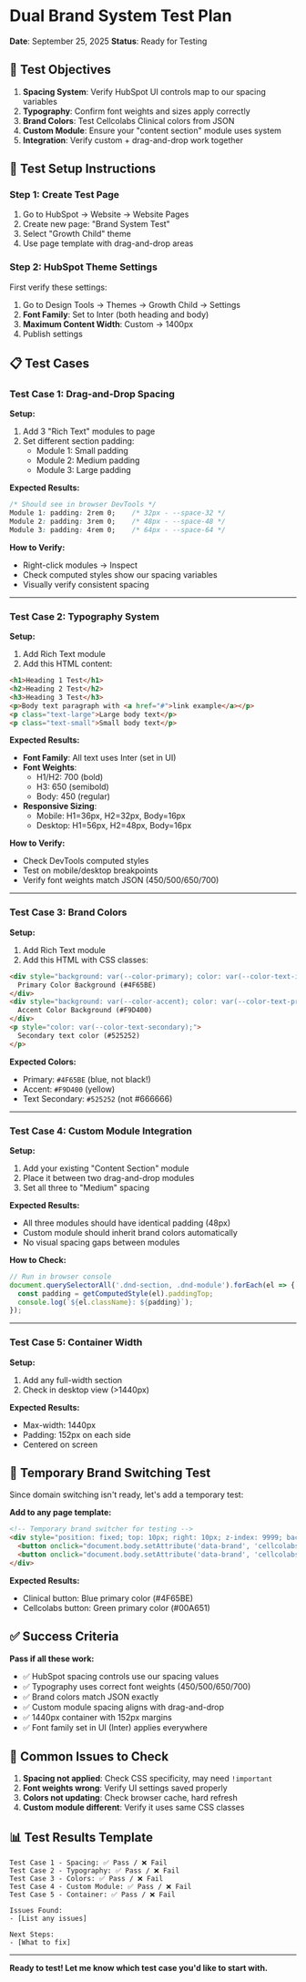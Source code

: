 # Dual Brand System Test Plan

**Date**: September 25, 2025
**Status**: Ready for Testing

## 🎯 Test Objectives

1. **Spacing System**: Verify HubSpot UI controls map to our spacing variables
2. **Typography**: Confirm font weights and sizes apply correctly
3. **Brand Colors**: Test Cellcolabs Clinical colors from JSON
4. **Custom Module**: Ensure your "content section" module uses system
5. **Integration**: Verify custom + drag-and-drop work together

## 🧪 Test Setup Instructions

### **Step 1: Create Test Page**
1. Go to HubSpot → Website → Website Pages
2. Create new page: "Brand System Test"
3. Select "Growth Child" theme
4. Use page template with drag-and-drop areas

### **Step 2: HubSpot Theme Settings**
First verify these settings:
1. Go to Design Tools → Themes → Growth Child → Settings
2. **Font Family**: Set to Inter (both heading and body)
3. **Maximum Content Width**: Custom → 1400px
4. Publish settings

## 📋 Test Cases

### **Test Case 1: Drag-and-Drop Spacing**

**Setup:**
1. Add 3 "Rich Text" modules to page
2. Set different section padding:
   - Module 1: Small padding
   - Module 2: Medium padding
   - Module 3: Large padding

**Expected Results:**
```css
/* Should see in browser DevTools */
Module 1: padding: 2rem 0;    /* 32px - --space-32 */
Module 2: padding: 3rem 0;    /* 48px - --space-48 */
Module 3: padding: 4rem 0;    /* 64px - --space-64 */
```

**How to Verify:**
- Right-click modules → Inspect
- Check computed styles show our spacing variables
- Visually verify consistent spacing

---

### **Test Case 2: Typography System**

**Setup:**
1. Add Rich Text module
2. Add this HTML content:
```html
<h1>Heading 1 Test</h1>
<h2>Heading 2 Test</h2>
<h3>Heading 3 Test</h3>
<p>Body text paragraph with <a href="#">link example</a></p>
<p class="text-large">Large body text</p>
<p class="text-small">Small body text</p>
```

**Expected Results:**
- **Font Family**: All text uses Inter (set in UI)
- **Font Weights**:
  - H1/H2: 700 (bold)
  - H3: 650 (semibold)
  - Body: 450 (regular)
- **Responsive Sizing**:
  - Mobile: H1=36px, H2=32px, Body=16px
  - Desktop: H1=56px, H2=48px, Body=16px

**How to Verify:**
- Check DevTools computed styles
- Test on mobile/desktop breakpoints
- Verify font weights match JSON (450/500/650/700)

---

### **Test Case 3: Brand Colors**

**Setup:**
1. Add Rich Text module
2. Add this HTML with CSS classes:
```html
<div style="background: var(--color-primary); color: var(--color-text-inverse); padding: 1rem;">
  Primary Color Background (#4F65BE)
</div>
<div style="background: var(--color-accent); color: var(--color-text-primary); padding: 1rem;">
  Accent Color Background (#F9D400)
</div>
<p style="color: var(--color-text-secondary);">
  Secondary text color (#525252)
</p>
```

**Expected Colors:**
- Primary: `#4F65BE` (blue, not black!)
- Accent: `#F9D400` (yellow)
- Text Secondary: `#525252` (not #666666)

---

### **Test Case 4: Custom Module Integration**

**Setup:**
1. Add your existing "Content Section" module
2. Place it between two drag-and-drop modules
3. Set all three to "Medium" spacing

**Expected Results:**
- All three modules should have identical padding (48px)
- Custom module should inherit brand colors automatically
- No visual spacing gaps between modules

**How to Check:**
```javascript
// Run in browser console
document.querySelectorAll('.dnd-section, .dnd-module').forEach(el => {
  const padding = getComputedStyle(el).paddingTop;
  console.log(`${el.className}: ${padding}`);
});
```

---

### **Test Case 5: Container Width**

**Setup:**
1. Add any full-width section
2. Check in desktop view (>1440px)

**Expected Results:**
- Max-width: 1440px
- Padding: 152px on each side
- Centered on screen

## 🔧 Temporary Brand Switching Test

Since domain switching isn't ready, let's add a temporary test:

**Add to any page template:**
```html
<!-- Temporary brand switcher for testing -->
<div style="position: fixed; top: 10px; right: 10px; z-index: 9999; background: white; padding: 10px; border: 1px solid #ccc;">
  <button onclick="document.body.setAttribute('data-brand', 'cellcolabsclinical')">Clinical</button>
  <button onclick="document.body.setAttribute('data-brand', 'cellcolabs')">Cellcolabs</button>
</div>
```

**Expected Results:**
- Clinical button: Blue primary color (#4F65BE)
- Cellcolabs button: Green primary color (#00A651)

## ✅ Success Criteria

**Pass if all these work:**
- ✅ HubSpot spacing controls use our spacing values
- ✅ Typography uses correct font weights (450/500/650/700)
- ✅ Brand colors match JSON exactly
- ✅ Custom module spacing aligns with drag-and-drop
- ✅ 1440px container with 152px margins
- ✅ Font family set in UI (Inter) applies everywhere

## 🐛 Common Issues to Check

1. **Spacing not applied**: Check CSS specificity, may need `!important`
2. **Font weights wrong**: Verify UI settings saved properly
3. **Colors not updating**: Check browser cache, hard refresh
4. **Custom module different**: Verify it uses same CSS classes

## 📊 Test Results Template

```
Test Case 1 - Spacing: ✅ Pass / ❌ Fail
Test Case 2 - Typography: ✅ Pass / ❌ Fail
Test Case 3 - Colors: ✅ Pass / ❌ Fail
Test Case 4 - Custom Module: ✅ Pass / ❌ Fail
Test Case 5 - Container: ✅ Pass / ❌ Fail

Issues Found:
- [List any issues]

Next Steps:
- [What to fix]
```

---

**Ready to test! Let me know which test case you'd like to start with.**